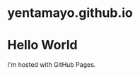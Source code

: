 # yentamayo.github.io
<html>
<body>
<h1>Hello World</h1>
<p>I'm hosted with GitHub Pages.</p>
</body>
</html>

